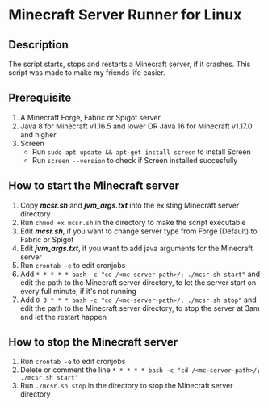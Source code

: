 # Minecraft Server Runner for Linux

## Description
The script starts, stops and restarts a Minecraft server, if it crashes. This script was made to make my friends life easier.

## Prerequisite
1. A Minecraft Forge, Fabric or Spigot server
2. Java 8 for Minecraft v1.16.5 and lower OR Java 16 for Minecraft v1.17.0 and higher
3. Screen
    - Run `sudo apt update && apt-get install screen` to install Screen
    - Run `screen --version` to check if Screen installed succesfully

## How to start the Minecraft server
1. Copy ***mcsr.sh*** and ***jvm_args.txt*** into the existing Minecraft server directory
2. Run `chmod +x mcsr.sh` in the directory to make the script executable
3. Edit ***mcsr.sh***, if you want to change server type from Forge (Default) to Fabric or Spigot
4. Edit ***jvm_args.txt***, if you want to add java arguments for the Minecraft server
5. Run `crontab -e` to edit cronjobs
6. Add `* * * * * bash -c "cd /<mc-server-path>/; ./mcsr.sh start"` and edit the path to the Minecraft server directory, to let the server start on every full minute, if it's not running
7. Add `0 3 * * * bash -c "cd /<mc-server-path>/; ./mcsr.sh stop"`  and edit the path to the Minecraft server directory, to stop the server at 3am and let the restart happen

## How to stop the Minecraft server
1. Run `crontab -e` to edit cronjobs
2. Delete or comment the line `* * * * * bash -c "cd /<mc-server-path>/; ./mcsr.sh start"`
3. Run `./mcsr.sh stop` in the directory to stop the Minecraft server directory
